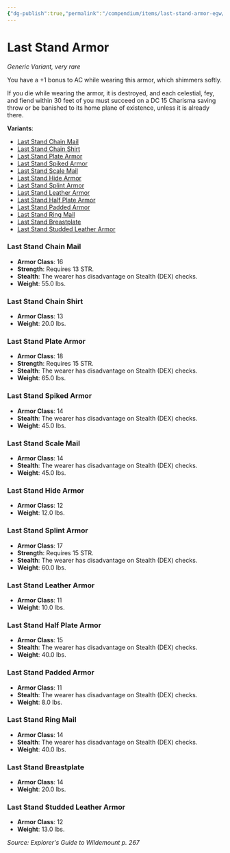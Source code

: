 ```yaml
---
{"dg-publish":true,"permalink":"/compendium/items/last-stand-armor-egw/","tags":["compendium/src/5e/egw","item/rarity/very-rare","item/wondrous/wondrous-item"]}
---
```


# Last Stand Armor
*Generic Variant, very rare*  


You have a +1 bonus to AC while wearing this armor, which shimmers softly.

If you die while wearing the armor, it is destroyed, and each celestial, fey, and fiend within 30 feet of you must succeed on a DC 15 Charisma saving throw or be banished to its home plane of existence, unless it is already there.

**Variants**:
- [Last Stand Chain Mail](#Last%20Stand%20Chain%20Mail)
- [Last Stand Chain Shirt](#Last%20Stand%20Chain%20Shirt)
- [Last Stand Plate Armor](#Last%20Stand%20Plate%20Armor)
- [Last Stand Spiked Armor](#Last%20Stand%20Spiked%20Armor)
- [Last Stand Scale Mail](#Last%20Stand%20Scale%20Mail)
- [Last Stand Hide Armor](#Last%20Stand%20Hide%20Armor)
- [Last Stand Splint Armor](#Last%20Stand%20Splint%20Armor)
- [Last Stand Leather Armor](#Last%20Stand%20Leather%20Armor)
- [Last Stand Half Plate Armor](#Last%20Stand%20Half%20Plate%20Armor)
- [Last Stand Padded Armor](#Last%20Stand%20Padded%20Armor)
- [Last Stand Ring Mail](#Last%20Stand%20Ring%20Mail)
- [Last Stand Breastplate](#Last%20Stand%20Breastplate)
- [Last Stand Studded Leather Armor](#Last%20Stand%20Studded%20Leather%20Armor)

### Last Stand Chain Mail

- **Armor Class**: 16
- **Strength**: Requires 13 STR.
- **Stealth**: The wearer has disadvantage on Stealth (DEX) checks.
- **Weight**: 55.0 lbs.

### Last Stand Chain Shirt

- **Armor Class**: 13
- **Weight**: 20.0 lbs.

### Last Stand Plate Armor

- **Armor Class**: 18
- **Strength**: Requires 15 STR.
- **Stealth**: The wearer has disadvantage on Stealth (DEX) checks.
- **Weight**: 65.0 lbs.

### Last Stand Spiked Armor

- **Armor Class**: 14
- **Stealth**: The wearer has disadvantage on Stealth (DEX) checks.
- **Weight**: 45.0 lbs.

### Last Stand Scale Mail

- **Armor Class**: 14
- **Stealth**: The wearer has disadvantage on Stealth (DEX) checks.
- **Weight**: 45.0 lbs.

### Last Stand Hide Armor

- **Armor Class**: 12
- **Weight**: 12.0 lbs.

### Last Stand Splint Armor

- **Armor Class**: 17
- **Strength**: Requires 15 STR.
- **Stealth**: The wearer has disadvantage on Stealth (DEX) checks.
- **Weight**: 60.0 lbs.

### Last Stand Leather Armor

- **Armor Class**: 11
- **Weight**: 10.0 lbs.

### Last Stand Half Plate Armor

- **Armor Class**: 15
- **Stealth**: The wearer has disadvantage on Stealth (DEX) checks.
- **Weight**: 40.0 lbs.

### Last Stand Padded Armor

- **Armor Class**: 11
- **Stealth**: The wearer has disadvantage on Stealth (DEX) checks.
- **Weight**: 8.0 lbs.

### Last Stand Ring Mail

- **Armor Class**: 14
- **Stealth**: The wearer has disadvantage on Stealth (DEX) checks.
- **Weight**: 40.0 lbs.

### Last Stand Breastplate

- **Armor Class**: 14
- **Weight**: 20.0 lbs.

### Last Stand Studded Leather Armor

- **Armor Class**: 12
- **Weight**: 13.0 lbs.


*Source: Explorer's Guide to Wildemount p. 267*